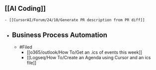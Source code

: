 ## [[AI Coding]]
	- [[CursorAI/Forum/24/10/Generate PR description from PR diff]]
- ## Business Process Automation
	- #Filed
		- [[o365/outlook/How To/Get an .ics of events this week]]
		- [[Logseq/How To/Create an Agenda using Cursor and an ics file]]